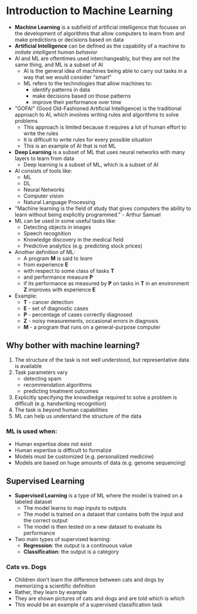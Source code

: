 # Introduction to Machine Learning
- **Machine Learning** is a subfield of artificial intelligence that focuses on the development of algorithms that allow computers to learn from and make predictions or decisions based on data
- **Artificial Intelligence** can be defined as the capability of a machine to *imitate intelligent human behavior*
- AI and ML are oftentimes used interchangeably, but they are not the same thing, and ML is a subset of AI
    - AI is the general idea of machines being able to carry out tasks in a way that we would consider "smart"
    - ML refers to the technologies that allow machines to:
        - identify patterns in data
        - make decisions based on those patterns
        - improve their performance over time
- "GOFAI" (Good Old-Fashioned Artificial Intelligence) is the traditional approach to AI, which involves writing rules and algorithms to solve problems
    - This approach is limited because it requires a lot of human effort to write the rules
    - It is difficult to write rules for every possible situation
    - This is an example of AI that is not ML
- **Deep Learning** is a subset of ML that uses neural networks with many layers to learn from data
    - Deep learning is a subset of ML, which is a subset of AI
- AI consists of tools like:
    - ML
    - DL
    - Neural Networks
    - Computer vision
    - Natural Language Processing
- "Machine learning is the field of study that gives computers the ability to learn without being explicitly programmed." - Arthur Samuel
- ML can be used in some useful tasks like:
    - Detecting objects in images
    - Speech recognition
    - Knowledge discovery in the medical field
    - Predictive analytics (e.g. predicting stock prices)
- Another definition of ML:
    - A program **M** is said to *learn*
    - from experience **E**
    - with respect to some class of tasks **T**
    - and performance measure **P**
    - if its performance as measured by **P** on tasks in **T** in an environment **Z** improves with experience **E**
- Example:
    - **T** - cancer detection
    - **E** - set of diagnostic cases
    - **P** - percentage of cases correctly diagnosed
    - **Z** - noisy measurements, occasional errors in diagnosis
    - **M** - a program that runs on a general-purpose computer
## Why bother with machine learning?
1. The structure of the task is not well understood, but representative data is available
2. Task parameters vary
    - detecting spam
    - recommendation algorithms
    - predicting treatment outcomes
3. Explicitly specifying the knowdledge required to solve a problem is difficult (e.g. handwriting recognition)
4. The task is beyond human capabilities
5. ML can help us understand the structure of the data
### ML is used when:
- Human expertise does not exist
- Human expertise is difficult to formalize
- Models must be customized (e.g. personalized medicine)
- Models are based on huge amounts of data (e.g. genome sequencing)
## Supervised Learning
- **Supervised Learning** is a type of ML where the model is trained on a labeled dataset
    - The model learns to map inputs to outputs
    - The model is trained on a dataset that contains both the input and the correct output
    - The model is then tested on a new dataset to evaluate its performance
- Two main types of supervised learning:
    - **Regression**: the output is a continuous value
    - **Classification**: the output is a category
### Cats vs. Dogs
- Children don't learn the difference between cats and dogs by memorizing a scientific definition
- Rather, they learn by example
- They are shown pictures of cats and dogs and are told which is which
- This would be an example of a supervised classification task

